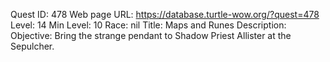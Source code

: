 Quest ID: 478
Web page URL: https://database.turtle-wow.org/?quest=478
Level: 14
Min Level: 10
Race: nil
Title: Maps and Runes
Description: <You quickly remove the pendant from the crate and replace the lid.>
Objective: Bring the strange pendant to Shadow Priest Allister at the Sepulcher.
